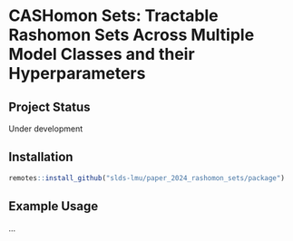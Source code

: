 # CASHomon Sets: Tractable Rashomon Sets Across Multiple Model Classes and their Hyperparameters

## Project Status

Under development

## Installation

```r
remotes::install_github("slds-lmu/paper_2024_rashomon_sets/package")
```

## Example Usage

...
